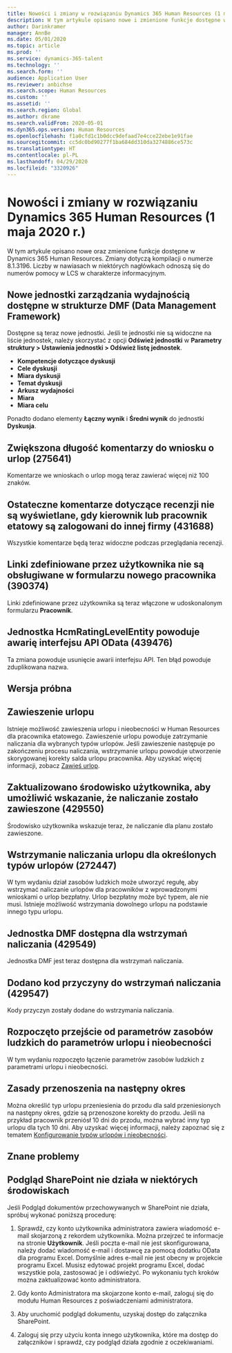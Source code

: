 ```yaml
---
title: Nowości i zmiany w rozwiązaniu Dynamics 365 Human Resources (1 maja 2020 r.)
description: W tym artykule opisano nowe i zmienione funkcje dostępne w rozwiązaniu Microsoft Dynamics 365 Human Resources.
author: Darinkramer
manager: AnnBe
ms.date: 05/01/2020
ms.topic: article
ms.prod: ''
ms.service: dynamics-365-talent
ms.technology: ''
ms.search.form: ''
audience: Application User
ms.reviewer: anbichse
ms.search.scope: Human Resources
ms.custom: ''
ms.assetid: ''
ms.search.region: Global
ms.author: dkrame
ms.search.validFrom: 2020-05-01
ms.dyn365.ops.version: Human Resources
ms.openlocfilehash: f1a0cfd1c1b0dcc9defaad7e4cce22ebe1e91fae
ms.sourcegitcommit: cc5dc0bd90277f1ba684dd310da3274886ce573c
ms.translationtype: HT
ms.contentlocale: pl-PL
ms.lasthandoff: 04/29/2020
ms.locfileid: "3320926"
---
```

# <a name="whats-new-or-changed-in-dynamics-365-human-resources-may-1-2020"></a>Nowości i zmiany w rozwiązaniu Dynamics 365 Human Resources (1 maja 2020 r.)

W tym artykule opisano nowe oraz zmienione funkcje dostępne w Dynamics 365 Human Resources. Zmiany dotyczą kompilacji o numerze 8.1.3196. Liczby w nawiasach w niektórych nagłówkach odnoszą się do numerów pomocy w LCS w charakterze informacyjnym.

## <a name="new-performance-management-entities-available-in-data-management-framework-dmf"></a>Nowe jednostki zarządzania wydajnością dostępne w strukturze DMF (Data Management Framework)

Dostępne są teraz nowe jednostki. Jeśli te jednostki nie są widoczne na liście jednostek, należy skorzystać z opcji **Odśwież jednostki** w **Parametry struktury > Ustawienia jednostki > Odśwież listę jednostek**.

- **Kompetencje dotyczące dyskusji**
- **Cele dyskusji**
- **Miara dyskusji**
- **Temat dyskusji**
- **Arkusz wydajności**
- **Miara**
- **Miara celu**

Ponadto dodano elementy **Łączny wynik** i **Średni wynik** do jednostki **Dyskusja**.

## <a name="increase-length-of-leave-request-comments-275641"></a>Zwiększona długość komentarzy do wniosku o urlop (275641)

Komentarze we wnioskach o urlop mogą teraz zawierać więcej niż 100 znaków.

## <a name="final-comments-on-reviews-dont-appear-when-the-manager-or-employee-is-signed-into-a-different-company-431688"></a>Ostateczne komentarze dotyczące recenzji nie są wyświetlane, gdy kierownik lub pracownik etatowy są zalogowani do innej firmy (431688)

Wszystkie komentarze będą teraz widoczne podczas przeglądania recenzji.

## <a name="user-defined-links-arent-supported-on-new-worker-form-390374"></a>Linki zdefiniowane przez użytkownika nie są obsługiwane w formularzu nowego pracownika (390374)

Linki zdefiniowane przez użytkownika są teraz włączone w udoskonalonym formularzu **Pracownik**.

## <a name="hcmratinglevelentity-causes-odata-api-crash-439476"></a>Jednostka HcmRatingLevelEntity powoduje awarię interfejsu API OData (439476)

Ta zmiana powoduje usunięcie awarii interfejsu API. Ten błąd powoduje zduplikowana nazwa.

## <a name="in-preview"></a>Wersja próbna

## <a name="leave-suspension"></a>Zawieszenie urlopu

Istnieje możliwość zawieszenia urlopu i nieobecności w Human Resources dla pracownika etatowego. Zawieszenie urlopu powoduje zatrzymanie naliczania dla wybranych typów urlopów. Jeśli zawieszenie następuje po zakończeniu procesu naliczania, wstrzymanie urlopu powoduje utworzenie skorygowanej korekty salda urlopu pracownika. Aby uzyskać więcej informacji, zobacz [Zawieś urlop](hr-leave-and-absence-suspend-leave.md).

## <a name="update-user-experience-to-indicate-that-accrual-is-suspended-429550"></a>Zaktualizowano środowisko użytkownika, aby umożliwić wskazanie, że naliczanie zostało zawieszone (429550)

Środowisko użytkownika wskazuje teraz, że naliczanie dla planu zostało zawieszone.

## <a name="suspend-leave-accrual-for-specified-leave-types-272447"></a>Wstrzymanie naliczania urlopu dla określonych typów urlopów (272447)

W tym wydaniu dział zasobów ludzkich może utworzyć regułę, aby wstrzymać naliczanie urlopów dla pracowników z wprowadzonymi wnioskami o urlop bezpłatny. Urlop bezpłatny może być typem, ale nie musi. Istnieje możliwość wstrzymania dowolnego urlopu na podstawie innego typu urlopu.

## <a name="dmf-entity-available-for-accrual-suspensions-429549"></a>Jednostka DMF dostępna dla wstrzymań naliczania (429549)

Jednostka DMF jest teraz dostępna dla wstrzymań naliczania.

## <a name="add-reason-code-to-accrual-suspensions-429547"></a>Dodano kod przyczyny do wstrzymań naliczania (429547)

Kody przyczyn zostały dodane do wstrzymania naliczania.

## <a name="begin-transitioning-from-human-resources-parameters-to-leave-and-absence-parameters"></a>Rozpoczęto przejście od parametrów zasobów ludzkich do parametrów urlopu i nieobecności

W tym wydaniu rozpoczęto łączenie parametrów zasobów ludzkich z parametrami urlopu i nieobecności.

## <a name="carry-forward-rules"></a>Zasady przenoszenia na następny okres

Można określić typ urlopu przeniesienia do przodu dla sald przeniesionych na następny okres, gdzie są przenoszone korekty do przodu. Jeśli na przykład pracownik przeniósł 10 dni do przodu, można wybrać inny typ urlopu dla tych 10 dni. Aby uzyskać więcej informacji, należy zapoznać się z tematem [Konfigurowanie typów urlopów i nieobecności](hr-leave-and-absence-types.md).

## <a name="known-issues"></a>Znane problemy

## <a name="sharepoint-preview-doesnt-work-in-some-environments"></a>Podgląd SharePoint nie działa w niektórych środowiskach

Jeśli Podgląd dokumentów przechowywanych w SharePoint nie działa, spróbuj wykonać poniższą procedurę:

1. Sprawdź, czy konto użytkownika administratora zawiera wiadomość e-mail skojarzoną z rekordem użytkownika. Można przejrzeć te informacje na stronie **Użytkownik**. Jeśli poczta e-mail nie jest skonfigurowana, należy dodać wiadomość e-mail i dostawcę za pomocą dodatku OData dla programu Excel. Domyślnie adres e-mail nie jest obecny w projekcie programu Excel. Musisz edytować projekt programu Excel, dodać wszystkie pola, zastosować je i odświeżyć. Po wykonaniu tych kroków można zaktualizować konto administratora.

2. Gdy konto Administratora ma skojarzone konto e-mail, zaloguj się do modułu Human Resources z poświadczeniami administratora.

3. Aby uruchomić podgląd dokumentu, uzyskaj dostęp do załącznika SharePoint.

4. Zaloguj się przy użyciu konta innego użytkownika, które ma dostęp do załączników i sprawdź, czy podgląd działa zgodnie z oczekiwaniami.